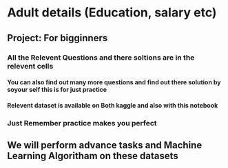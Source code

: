 # Adult details (Education, salary etc)
## Project: For bigginners

### All the Relevent Questions and there soltions are in the relevent cells   
#### You can also find out many more questions and find out there solution by soyour self this is for just practice

#### Relevent dataset is available on Both kaggle and also with this notebook

### Just Remember practice makes you perfect

## We will perform advance tasks and Machine Learning Algoritham on these datasets